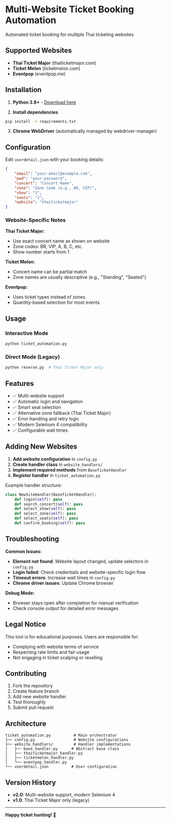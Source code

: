 # Multi-Website Ticket Booking Automation
Automated ticket booking for multiple Thai ticketing websites

## Supported Websites
- **Thai Ticket Major** (thaiticketmajor.com)
- **Ticket Melon** (ticketmelon.com) 
- **Eventpop** (eventpop.me)

## Installation
1. **Python 3.8+** - [Download here](https://www.python.org/downloads/)

2. **Install dependencies**
```bash
pip install -r requirements.txt
```

3. **Chrome WebDriver** (automatically managed by webdriver-manager)

## Configuration
Edit `userdetail.json` with your booking details:

```json
{
    "email": "your-email@example.com",
    "pwd": "your-password",
    "concert": "Concert Name",
    "zone": "Zone Code (e.g., BR, VIP)",
    "show": "1",
    "seats": "2",
    "website": "thaiticketmajor"
}
```

### Website-Specific Notes

**Thai Ticket Major:**
- Use exact concert name as shown on website
- Zone codes: BR, VIP, A, B, C, etc.
- Show number starts from 1

**Ticket Melon:**
- Concert name can be partial match
- Zone names are usually descriptive (e.g., "Standing", "Seated")

**Eventpop:**
- Uses ticket types instead of zones
- Quantity-based selection for most events

## Usage

### Interactive Mode
```bash
python ticket_automation.py
```

### Direct Mode (Legacy)
```bash
python reserve.py  # Thai Ticket Major only
```

## Features
- ✅ Multi-website support
- ✅ Automatic login and navigation
- ✅ Smart seat selection
- ✅ Alternative zone fallback (Thai Ticket Major)
- ✅ Error handling and retry logic
- ✅ Modern Selenium 4 compatibility
- ✅ Configurable wait times

## Adding New Websites

1. **Add website configuration** in `config.py`
2. **Create handler class** in `website_handlers/`
3. **Implement required methods** from `BaseTicketHandler`
4. **Register handler** in `ticket_automation.py`

Example handler structure:
```python
class NewSiteHandler(BaseTicketHandler):
    def login(self): pass
    def search_concert(self): pass
    def select_show(self): pass
    def select_zone(self): pass
    def select_seats(self): pass
    def confirm_booking(self): pass
```

## Troubleshooting

**Common Issues:**
- **Element not found**: Website layout changed, update selectors in `config.py`
- **Login failed**: Check credentials and website-specific login flow
- **Timeout errors**: Increase wait times in `config.py`
- **Chrome driver issues**: Update Chrome browser

**Debug Mode:**
- Browser stays open after completion for manual verification
- Check console output for detailed error messages

## Legal Notice
This tool is for educational purposes. Users are responsible for:
- Complying with website terms of service
- Respecting rate limits and fair usage
- Not engaging in ticket scalping or reselling

## Contributing
1. Fork the repository
2. Create feature branch
3. Add new website handler
4. Test thoroughly
5. Submit pull request

## Architecture

```
ticket_automation.py          # Main orchestrator
├── config.py                 # Website configurations
├── website_handlers/         # Handler implementations
│   ├── base_handler.py      # Abstract base class
│   ├── thaiticketmajor_handler.py
│   ├── ticketmelon_handler.py
│   └── eventpop_handler.py
└── userdetail.json          # User configuration
```

## Version History
- **v2.0**: Multi-website support, modern Selenium 4
- **v1.0**: Thai Ticket Major only (legacy)

---
**Happy ticket hunting! 🎫**

